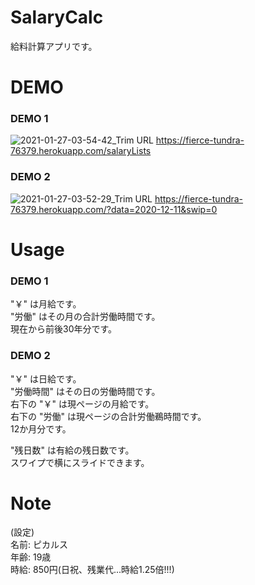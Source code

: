 # SalaryCalc
給料計算アプリです。

# DEMO

### DEMO 1
![2021-01-27-03-54-42_Trim](https://user-images.githubusercontent.com/29295080/105892664-82549500-6055-11eb-9f0e-98231d61d0e5.gif)
URL https://fierce-tundra-76379.herokuapp.com/salaryLists

### DEMO 2
![2021-01-27-03-52-29_Trim](https://user-images.githubusercontent.com/29295080/105892785-ab752580-6055-11eb-95df-260d8eef3d25.gif)
URL https://fierce-tundra-76379.herokuapp.com/?data=2020-12-11&swip=0

# Usage
### DEMO 1  
"￥" は月給です。  
"労働" はその月の合計労働時間です。  
現在から前後30年分です。
 
### DEMO 2  
"￥" は日給です。  
"労働時間" はその日の労働時間です。  
右下の "￥" は現ページの月給です。  
右下の "労働" は現ページの合計労働鵜時間です。  
12か月分です。  
  
  
"残日数" は有給の残日数です。  
スワイプで横にスライドできます。

# Note
(設定)  
名前: ピカルス  
年齢: 19歳  
時給: 850円(日祝、残業代...時給1.25倍!!!)
